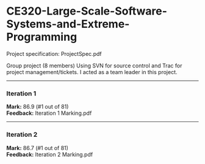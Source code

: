 # CE320-Large-Scale-Software-Systems-and-Extreme-Programming

Project specification: ProjectSpec.pdf

Group project (8 members)
Using SVN for source control and Trac for project management/tickets.
I acted as a team leader in this project.

---
### Iteration 1
**Mark:** 86.9 (#1 out of 81)<br>
**Feedback:** Iteration 1 Marking.pdf

---
### Iteration 2
**Mark:** 86.7 (#1 out of 81)<br>
**Feedback:** Iteration 2 Marking.pdf
